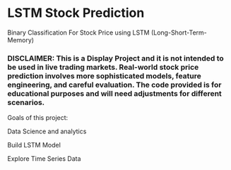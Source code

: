 # LSTM Stock Prediction

Binary Classification For Stock Price using LSTM (Long-Short-Term-Memory)

### DISCLAIMER: This is a Display Project and it is not intended to be used in live trading markets. Real-world stock price prediction involves more sophisticated models, feature engineering, and careful evaluation. The code provided is for educational purposes and will need adjustments for different scenarios.

Goals of this project:

Data Science and analytics

Build LSTM Model

Explore Time Series Data
